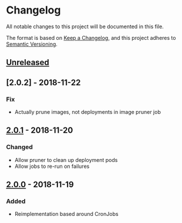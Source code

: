# Changelog
All notable changes to this project will be documented in this file.

The format is based on [Keep a Changelog](https://keepachangelog.com/en/1.0.0/),
and this project adheres to [Semantic Versioning](https://semver.org/spec/v2.0.0.html).

## [Unreleased]

## [2.0.2] - 2018-11-22
### Fix
- Actually prune images, not deployments in image pruner job

## [2.0.1] - 2018-11-20
### Changed
- Allow pruner to clean up deployment pods
- Allow jobs to re-run on failures

## [2.0.0] - 2018-11-19
### Added
- Reimplementation based around CronJobs

[Unreleased]: https://github.com/appuio/appuio-pruner/compare/v2.0.1...HEAD
[2.0.1]: https://github.com/appuio/appuio-pruner/compare/v2.0.0...v2.0.1
[2.0.0]: https://github.com/appuio/appuio-pruner/compare/v1.0.9...v2.0.0
